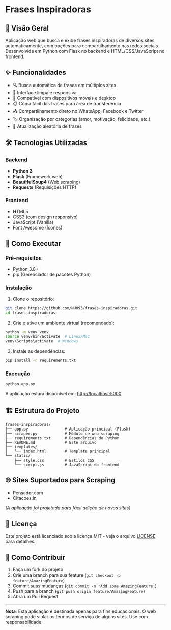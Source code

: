 # Frases Inspiradoras

## 📌 Visão Geral

Aplicação web que busca e exibe frases inspiradoras de diversos sites automaticamente, com opções para compartilhamento nas redes sociais. Desenvolvida em Python com Flask no backend e HTML/CSS/JavaScript no frontend.

## ✨ Funcionalidades

- 🔍 Busca automática de frases em múltiplos sites
- 🎨 Interface limpa e responsiva
- 📱 Compatível com dispositivos móveis e desktop
- 📋 Cópia fácil das frases para área de transferência
- 📤 Compartilhamento direto no WhatsApp, Facebook e Twitter
- 🏷️ Organização por categorias (amor, motivação, felicidade, etc.)
- 🔄 Atualização aleatória de frases

## 🛠️ Tecnologias Utilizadas

### Backend
- **Python 3**
- **Flask** (Framework web)
- **BeautifulSoup4** (Web scraping)
- **Requests** (Requisições HTTP)

### Frontend
- HTML5
- CSS3 (com design responsivo)
- JavaScript (Vanilla)
- Font Awesome (Ícones)

## 🚀 Como Executar

### Pré-requisitos
- Python 3.8+
- pip (Gerenciador de pacotes Python)

### Instalação

1. Clone o repositório:
```bash
git clone https://github.com/NHO93/frases-inspiradoras.git
cd frases-inspiradoras
```

2. Crie e ative um ambiente virtual (recomendado):
```bash
python -m venv venv
source venv/bin/activate  # Linux/Mac
venv\Scripts\activate  # Windows
```

3. Instale as dependências:
```bash
pip install -r requirements.txt
```

### Execução
```bash
python app.py
```

A aplicação estará disponível em: [http://localhost:5000](http://localhost:5000)

## 🏗️ Estrutura do Projeto

```
frases-inspiradoras/
├── app.py                # Aplicação principal (Flask)
├── scraper.py            # Módulo de web scraping
├── requirements.txt      # Dependências do Python
├── README.md             # Este arquivo
├── templates/
│   └── index.html        # Template principal
└── static/
    ├── style.css         # Estilos CSS
    └── script.js         # JavaScript do frontend
```

## 🌐 Sites Suportados para Scraping

- Pensador.com
- Citacoes.in

*(A aplicação foi projetada para fácil adição de novos sites)*

## 📄 Licença

Este projeto está licenciado sob a licença MIT - veja o arquivo [LICENSE](LICENSE) para detalhes.

## 🤝 Como Contribuir

1. Faça um fork do projeto
2. Crie uma branch para sua feature (`git checkout -b feature/AmazingFeature`)
3. Commit suas mudanças (`git commit -m 'Add some AmazingFeature'`)
4. Push para a branch (`git push origin feature/AmazingFeature`)
5. Abra um Pull Request

---

**Nota**: Esta aplicação é destinada apenas para fins educacionais. O web scraping pode violar os termos de serviço de alguns sites. Use com responsabilidade.

